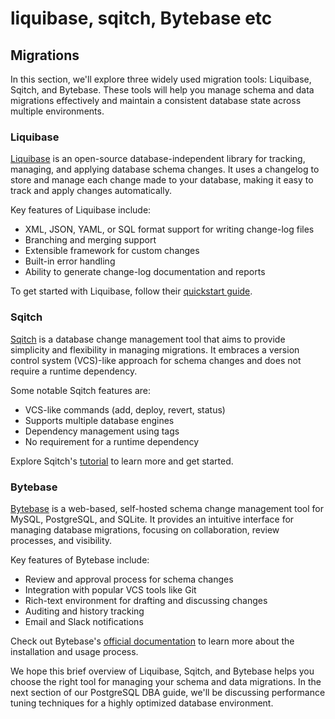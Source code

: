 # liquibase, sqitch, Bytebase etc

## Migrations

In this section, we'll explore three widely used migration tools: Liquibase, Sqitch, and Bytebase. These tools will help you manage schema and data migrations effectively and maintain a consistent database state across multiple environments.

### Liquibase

[Liquibase](https://www.liquibase.org/) is an open-source database-independent library for tracking, managing, and applying database schema changes. It uses a changelog to store and manage each change made to your database, making it easy to track and apply changes automatically. 

Key features of Liquibase include:
- XML, JSON, YAML, or SQL format support for writing change-log files
- Branching and merging support
- Extensible framework for custom changes
- Built-in error handling
- Ability to generate change-log documentation and reports

To get started with Liquibase, follow their [quickstart guide](https://www.liquibase.org/get-started/quickstart).

### Sqitch

[Sqitch](https://sqitch.org/) is a database change management tool that aims to provide simplicity and flexibility in managing migrations. It embraces a version control system (VCS)-like approach for schema changes and does not require a runtime dependency.

Some notable Sqitch features are:
- VCS-like commands (add, deploy, revert, status)
- Supports multiple database engines
- Dependency management using tags
- No requirement for a runtime dependency

Explore Sqitch's [tutorial](https://metacpan.org/pod/sqitchtutorial) to learn more and get started.

### Bytebase

[Bytebase](https://bytebase.io/) is a web-based, self-hosted schema change management tool for MySQL, PostgreSQL, and SQLite. It provides an intuitive interface for managing database migrations, focusing on collaboration, review processes, and visibility.

Key features of Bytebase include:
- Review and approval process for schema changes
- Integration with popular VCS tools like Git
- Rich-text environment for drafting and discussing changes
- Auditing and history tracking
- Email and Slack notifications

Check out Bytebase's [official documentation](https://docs.bytebase.io/) to learn more about the installation and usage process.

We hope this brief overview of Liquibase, Sqitch, and Bytebase helps you choose the right tool for managing your schema and data migrations. In the next section of our PostgreSQL DBA guide, we'll be discussing performance tuning techniques for a highly optimized database environment.